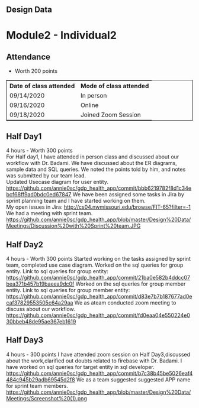 ## Design Data
# Module2 - Individual2

## Attendance
- Worth 200 points

<table style="width:100%;border: 1px solid black;">
<tr>
<th>Date of class attended</th>	
<th>Mode of class attended</th>
</tr>
<tr>
<td>09/14/2020</td>
<td>In person</td>
</tr>
<tr>
<td>09/16/2020</td>
<td>Online</td>  
</tr>
<tr>
<td>09/18/2020</td>
<td>Joined Zoom Session</td>
</tr>
</table>

## Half Day1
4 hours - Worth 300 points  
For Half day1, I have attended in person class and discussed about our workflow with Dr. Badami. We have discussed about the ER diagrams, sample data and SQL queries. We noted the points told by him, and notes was submitted by our team lead.  
Updated Usecase diagram for user entity.
https://github.com/annie0sc/gdp_health_app/commit/bbb6219782f8d1c34ebcf68ff9ad0bdc0ed67847
We have been assigned some tasks in Jira by sprint planning team and I have started working on them.  
My open issues in Jira: http://cs04.nwmissouri.edu/browse/FIT-65?filter=-1  
We had a meeting with sprint team.  
https://github.com/annie0sc/gdp_health_app/blob/master/Design%20Data/Meetings/Discussion%20with%20Sprint%20team.JPG  

## Half Day2
4 hours - Worth 300 points
Started working on the tasks assigned by sprint team, completed use case diagram.
Worked on the sql queries for group entity.
Link to sql queries for group entity: https://github.com/annie0sc/gdp_health_app/commit/21ba0e582b4ddcc07bea371b457b19baeea9dc0f
Worked on the sql queries for group member entity.
Link to sql queries for group  member entity: https://github.com/annie0sc/gdp_health_app/commit/d83e7b7b187677ad0ecaf37829553505c64a29aa
We as ateam conducted zoom meeting to discuss about our workflow.  
https://github.com/annie0sc/gdp_health_app/commit/fd0eaa04e550224e030bbeb48de95ae367eb1619

## Half Day3
4 hours - 300 points
I have attended zoom session on Half Day3,discussed about the work,clarified out doubts related to firebase with Dr. Badami.
I have worked on sql queries for target entity in sql developer.
https://github.com/annie0sc/gdp_health_app/commit/b7c38b45be5026eaf4484c945b29adb69545d2f8
We as a team suggested suggested APP name for sprint team members.
https://github.com/annie0sc/gdp_health_app/blob/master/Design%20Data/Meetings/Screenshot%20(1).png
